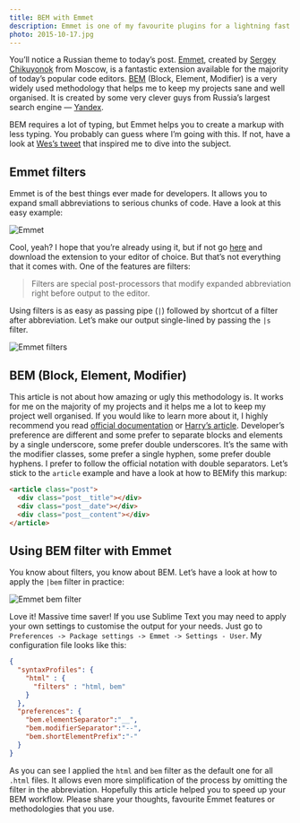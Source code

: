 ```yaml
---
title: BEM with Emmet
description: Emmet is one of my favourite plugins for a lightning fast HTML & CSS workflow. BEM methodology helps me to keep my projects sane. Let’s try them together!
photo: 2015-10-17.jpg
---
```


You’ll notice a Russian theme to today’s post. [Emmet](http://emmet.io/), created by [Sergey Chikuyonok](https://twitter.com/chikuyonok) from Moscow, is a fantastic extension available for the majority of today’s popular code editors. [BEM](https://en.bem.info/) (Block, Element, Modifier) is a very widely used methodology that helps me to keep my projects sane and well organised. It is created by some very clever guys from Russia’s largest search engine — [Yandex](https://www.yandex.com/).

BEM requires a lot of typing, but Emmet helps you to create a markup with less typing. You probably can guess where I’m going with this. If not, have a look at [Wes’s tweet](https://twitter.com/wesbos/status/648907410929664000) that inspired me to dive into the subject.

## Emmet filters

Emmet is of the best things ever made for developers. It allows you to expand small abbreviations to serious chunks of code. Have a look at this easy example:

![Emmet](/photos/2015-10-17-1.gif)

Cool, yeah? I hope that you’re already using it, but if not go [here](http://emmet.io/download/) and download the extension to your editor of choice. But that’s not everything that it comes with. One of the features are filters:

> Filters are special post-processors that modify expanded abbreviation right before output to the editor.

Using filters is as easy as passing pipe (`|`) followed by shortcut of a filter after abbreviation. Let’s make our output single-lined by passing the `|s` filter.

![Emmet filters](/photos/2015-10-17-2.gif)

## BEM (Block, Element, Modifier)

This article is not about how amazing or ugly this methodology is. It works for me on the majority of my projects and it helps me a lot to keep my project well organised. If you would like to learn more about it, I highly recommend you read [official documentation](https://en.bem.info/) or [Harry’s article](http://csswizardry.com/2013/01/mindbemding-getting-your-head-round-bem-syntax/). Developer’s preference are different and some prefer to separate blocks and elements by a single underscore, some prefer double underscores. It’s the same with the modifier classes, some prefer a single hyphen, some prefer double hyphens. I prefer to follow the official notation with double separators. Let’s stick to the `article` example and have a look at how to BEMify this markup:

```html
<article class="post">
  <div class="post__title"></div>
  <div class="post__date"></div>
  <div class="post__content"></div>
</article>
```

## Using BEM filter with Emmet

You know about filters, you know about BEM. Let’s have a look at how to apply the `|bem` filter in practice:

![Emmet bem filter](/photos/2015-10-17-3.gif)

Love it! Massive time saver! If you use Sublime Text you may need to apply your own settings to customise the output for your needs. Just go to `Preferences -> Package settings -> Emmet -> Settings - User`. My configuration file looks like this:

```json
{
  "syntaxProfiles": {
    "html" : {
      "filters" : "html, bem"
    }
  },
  "preferences": {
    "bem.elementSeparator":"__",
    "bem.modifierSeparator":"--",
    "bem.shortElementPrefix":"-"
  }
}
```

As you can see I applied the `html` and `bem` filter as the default one for all `.html` files. It allows even more simplification of the process by omitting the filter in the abbreviation. Hopefully this article helped you to speed up your BEM workflow. Please share your thoughts, favourite Emmet features or methodologies that you use.
